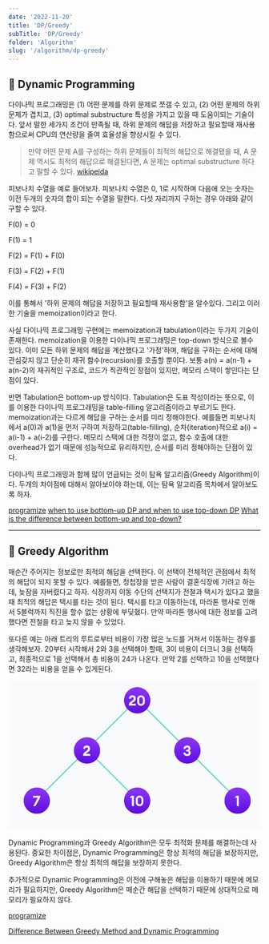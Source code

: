 ```yaml
---
date: '2022-11-20'
title: 'DP/Greedy'
subTitle: 'DP/Greedy'
folder: 'Algorithm'
slug: '/algorithm/dp-greedy'
---
```


## 📌 Dynamic Programming

다이나믹 프로그래밍은 (1) 어떤 문제를 하위 문제로 쪼갤 수 있고, (2) 어떤 문제의 하위 문제가 겹치고, (3) optimal substructure 특성을 가지고 있을 때 도움이되는 기술이다. 앞서 말한 세가지 조건이 만족될 때, 하위 문제의 해답을 저장하고 필요할때 재사용함으로써 CPU의 연산량을 줄여 효율성을 향상시킬 수 있다.

> 만약 어떤 문제 A를 구성하는 하위 문제들이 최적의 해답으로 해결됐을 때, A 문제 역시도 최적의 해답으로 해결된다면, A 문제는 optimal substructure 하다고 말할 수 있다. [wikipeida](https://en.wikipedia.org/wiki/Optimal_substructure)

피보나치 수열을 예로 들어보자. 피보나치 수열은 0, 1로 시작하며 다음에 오는 숫자는 이전 두개의 숫자의 합이 되는 수열을 말한다. 다섯 자리까지 구하는 경우 아래와 같이 구할 수 있다.

F(0) = 0

F(1) = 1

F(2) = F(1) + F(0)

F(3) = F(2) + F(1)

F(4) = F(3) + F(2)

이를 통해서 '하위 문제의 해답을 저장하고 필요할때 재사용함'을 알수있다. 그리고 이러한 기술을 memoization이라고 한다.

사실 다이나믹 프로그래밍 구현에는 memoization과 tabulation이라는 두가지 기술이 존재한다. memoization을 이용한 다이나믹 프로그래밍은 top-down 방식으로 볼수 있다. 이미 모든 하위 문제의 해답을 계산했다고 '가정'하며, 해답을 구하는 순서에 대해 관심갖지 않고 단순히 재귀 함수(recursion)를 호출할 뿐이다. 보통 a(n) = a(n-1) + a(n-2)의 재귀적인 구조로, 코드가 직관적인 장점이 있지만, 메모리 스택이 쌓인다는 단점이 있다.

반면 Tabulation은 bottom-up 방식이다. Tabulation은 도표 작성이라는 뜻으로, 이를 이용한 다이나믹 프로그래밍을 table-filling 알고리즘이라고 부르기도 한다. memoization과는 다르게 해답을 구하는 순서를 미리 정해야한다. 예를들면 피보나치에서 a(0)과 a(1)을 먼저 구하여 저장하고(table-filling), 순차(iteration)적으로 a(i) = a(i-1) + a(i-2)를 구한다. 메모리 스택에 대한 걱정이 없고, 함수 호출에 대한 overhead가 없기 때문에 성능적으로 유리하지만, 순서를 미리 정해야하는 단점이 있다.

다이나믹 프로그래밍과 함께 많이 언급되는 것이 탐욕 알고리즘(Greedy Algorithm)이다. 두개의 차이점에 대해서 알아보아야 하는데, 이는 탐욕 알고리즘 목차에서 알아보도록 하자.

[programize](https://www.programiz.com/dsa/dynamic-programming)
[when to use bottom-up DP and when to use top-down DP](https://stackoverflow.com/questions/6164629/what-is-the-difference-between-bottom-up-and-top-down)
[What is the difference between bottom-up and top-down?](https://stackoverflow.com/questions/6164629/what-is-the-difference-between-bottom-up-and-top-down)

---

## 📌 Greedy Algorithm

매순간 주어지는 정보로만 최적의 해답을 선택한다. 이 선택이 전체적인 관점에서 최적의 해답이 되지 못할 수 있다. 예를들면, 청첩장을 받은 사람이 결혼식장에 가려고 하는데, 늦잠을 자버렸다고 하자. 식장까지 이동 수단의 선택지가 전철과 택시가 있다고 했을 때 최적의 해답은 택시를 타는 것이 된다. 택시를 타고 이동하는데, 마라톤 행사로 인해서 5블럭까지 직진을 할수 없는 상황에 부딪혔다. 만약 마라톤 행사에 대한 정보를 고려했다면 전철을 타고 늦지 않을 수 있었다.

또다른 예는 아래 트리의 루트로부터 비용이 가장 많은 노드를 거쳐서 이동하는 경우를 생각해보자. 20부터 시작해서 2와 3을 선택해야 할때, 3이 비용이 더크니 3을 선택하고, 최종적으로 1을 선택해서 총 비용이 24가 나온다. 만약 2를 선택하고 10을 선택했다면 32라는 비용을 얻을 수 있게된다.

![](./greedy.png)

Dynamic Programming과 Greedy Algorithm은 모두 최적화 문제를 해결하는데 사용된다. 중요한 차이점은, Dynamic Programming은 항상 최적의 해답을 보장하지만, Greedy Algorithm은 항상 최적의 해답을 보장하지 못한다.

추가적으로 Dynamic Programming은 이전에 구해놓은 해답을 이용하기 때문에 메모리가 필요하지만, Greedy Algorithm은 매순간 해답을 선택하기 때문에 상대적으로 메모리가 필요하지 않다.

[programize](https://www.programiz.com/dsa/greedy-algorithm)

[Difference Between Greedy Method and Dynamic Programming](https://byjusexamprep.com/difference-between-greedy-and-dynamic-programming-i)
